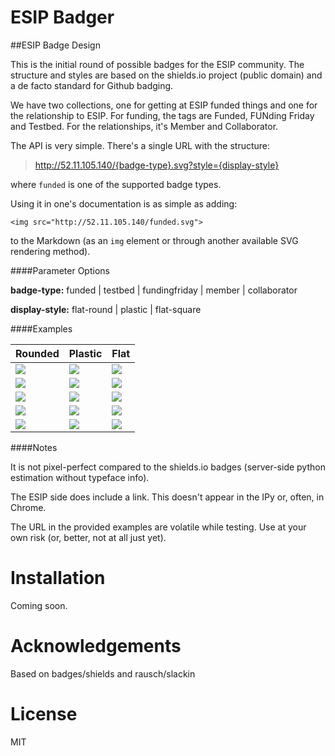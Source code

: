 ESIP Badger
===========

##ESIP Badge Design

This is the initial round of possible badges for the ESIP community. The structure and styles are based on the shields.io project (public domain) and a de facto standard for Github badging. 

We have two collections, one for getting at ESIP funded things and one for the relationship to ESIP. For funding, the tags are Funded, FUNding Friday and Testbed. For the relationships, it's Member and Collaborator. 

The API is very simple. There's a single URL with the structure:

> http://52.11.105.140/{badge-type}.svg?style={display-style}

where `funded` is one of the supported badge types.

Using it in one's documentation is as simple as adding:

```
<img src="http://52.11.105.140/funded.svg">
```

to the Markdown (as an `img` element or through another available SVG rendering method).

####Parameter Options

**badge-type:** funded | testbed | fundingfriday | member | collaborator

**display-style:** flat-round | plastic | flat-square


####Examples

| Rounded | Plastic | Flat |
|:--------|:--------|:-----|
| <img style="float:left;" src="http://52.11.105.140/funded.svg"> | <img style="float:left;" src="http://52.11.105.140/funded.svg?style=plastic"> | <img style="float:left;" src="http://52.11.105.140/funded.svg?style=flat-square"> |
| <img style="float:left;" src="http://52.11.105.140/testbed.svg"> | <img style="float:left;" src="http://52.11.105.140/testbed.svg?style=plastic"> | <img style="float:left;" src="http://52.11.105.140/testbed.svg?style=flat-square"> |
| <img style="float:left;" src="http://52.11.105.140/fundingfriday.svg"> | <img style="float:left;" src="http://52.11.105.140/fundingfriday.svg?style=plastic"> | <img style="float:left;" src="http://52.11.105.140/fundingfriday.svg?style=flat-square"> |
| <img style="float:left;" src="http://52.11.105.140/member.svg"> | <img style="float:left;" src="http://52.11.105.140/member.svg?style=plastic"> | <img style="float:left;" src="http://52.11.105.140/member.svg?style=flat-square"> |
| <img style="float:left;" src="http://52.11.105.140/collaborator.svg"> | <img style="float:left;" src="http://52.11.105.140/collaborator.svg?style=plastic"> | <img style="float:left;" src="http://52.11.105.140/collaborator.svg?style=flat-square"> |

####Notes

It is not pixel-perfect compared to the shields.io badges (server-side python estimation without typeface info). 

The ESIP side does include a link. This doesn't appear in the IPy or, often, in Chrome. 

The URL in the provided examples are volatile while testing. Use at your own risk (or, better, not at all just yet).


Installation
============

Coming soon.


Acknowledgements
================

Based on badges/shields and rausch/slackin


License
=======
MIT